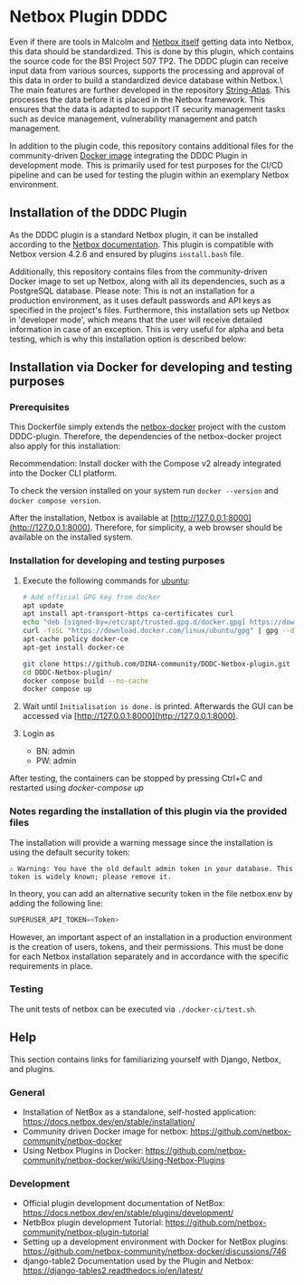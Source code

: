 # Netbox Plugin DDDC

Even if there are tools in Malcolm and [Netbox itself](https://docs.netboxlabs.com/netbox-extensions/diode-overview/) getting data into Netbox, this data should be standardized. This is done by this plugin, which contains the source code for the BSI Project 507 TP2. The DDDC plugin can receive input data from various sources, supports the processing and approval of this data in order to build a standardized device database within Netbox.\\
The main features are further developed in the repository [String-Atlas](https://github.com/DINA-community/String-Atlas). This processes the data before it is placed in the Netbox framework. This ensures that the data is adapted to support IT security management tasks such as device management, vulnerability management and patch management.

In addition to the plugin code, this repository contains additional files for the community-driven [Docker image](https://github.com/netbox-community/netbox-docker) integrating the DDDC Plugin in development mode. This is primarily used for test purposes for the CI/CD pipeline and can be used for testing the plugin within an exemplary Netbox environment.

## Installation of the DDDC Plugin

As the DDDC plugin is a standard Netbox plugin, it can be installed according to the [Netbox documentation](https://docs.netbox.dev/en/stable/plugins/#installing-plugins). This plugin is compatible with Netbox version 4.2.6 and ensured by plugins `install.bash` file.  

Additionally, this repository contains files from the community-driven Docker image to set up Netbox, along with all its dependencies, such as a PostgreSQL database. Please note: This is not an installation for a production environment, as it uses default passwords and API keys as specified in the project's files. Furthermore, this installation sets up Netbox in 'developer mode', which means that the user will receive detailed information in case of an exception. This is very useful for alpha and beta testing, which is why this installation option is described below:

## Installation via Docker for developing and testing purposes

### Prerequisites

This Dockerfile simply extends the [netbox-docker](https://github.com/netbox-community/netbox-docker) project with the custom DDDC-plugin. Therefore, the dependencies of the netbox-docker project also apply for this installation:

Recommendation: Install docker with the Compose v2 already integrated into the Docker CLI platform.

To check the version installed on your system run `docker --version` and `docker compose version`.

After the installation, Netbox is available at [http://127.0.0.1:8000](http://127.0.0.1:8000).
Therefore, for simplicity, a web browser should be available on the installed system.

### Installation for developing and testing purposes

1. Execute the following commands for [ubuntu](https://docs.docker.com/engine/install/ubuntu/):

    ```bash
    # Add official GPG key from docker
    apt update
    apt install apt-transport-https ca-certificates curl
    echo "deb [signed-by=/etc/apt/trusted.gpg.d/docker.gpg] https://download.docker.com/linux/ubuntu $(lsb_release -cs) stable" | sudo tee /etc/apt/sources.list.d/docker.list
    curl -fsSL "https://download.docker.com/linux/ubuntu/gpg" | gpg --dearmor | sudo tee /etc/apt/trusted.gpg.d/docker.gpg > /dev/null
    apt-cache policy docker-ce
    apt-get install docker-ce
    ```

    ```bash
    git clone https://github.com/DINA-community/DDDC-Netbox-plugin.git
    cd DDDC-Netbox-plugin/
    docker compose build --no-cache
    docker compose up
    ```

2. Wait until `Initialisation is done.` is printed. Afterwards the GUI can be accessed via [http://127.0.0.1:8000](http://127.0.0.1:8000).
3. Login as
    - BN: admin
    - PW: admin

After testing, the containers can be stopped by pressing Ctrl+C and restarted using *docker-compose up*

### Notes regarding the installation of this plugin via the provided files

The installation will provide a warning message since the installation is using the default security token:

```text
⚠️ Warning: You have the old default admin token in your database. This token is widely known; please remove it.
```

In theory, you can add an alternative security token in the file netbox.env by adding the following line:

```python
SUPERUSER_API_TOKEN=<Token>
```

However, an important aspect of an installation in a production environment is the creation of users, tokens, and their permissions. This must be done for each Netbox installation separately and in accordance with the specific requirements in place.

### Testing

The unit tests of netbox can be executed via `./docker-ci/test.sh`.

## Help

This section contains links for familiarizing yourself with Django, Netbox, and plugins.

### General

- Installation of NetBox as a standalone, self-hosted application: <https://docs.netbox.dev/en/stable/installation/>
- Community driven Docker image for netbox: <https://github.com/netbox-community/netbox-docker>
- Using Netbox Plugins in Docker: <https://github.com/netbox-community/netbox-docker/wiki/Using-Netbox-Plugins>

### Development

- Official plugin development documentation of NetBox: <https://docs.netbox.dev/en/stable/plugins/development/>
- NetbBox plugin development Tutorial: <https://github.com/netbox-community/netbox-plugin-tutorial>
- Setting up a development environment with Docker for NetBox plugins: <https://github.com/netbox-community/netbox-docker/discussions/746>
- django-table2 Documentation used by the Plugin and Netbox: <https://django-tables2.readthedocs.io/en/latest/>
